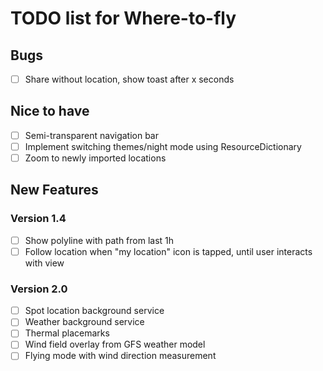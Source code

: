 # TODO list for Where-to-fly

## Bugs

- [ ] Share without location, show toast after x seconds

## Nice to have

- [ ] Semi-transparent navigation bar
- [ ] Implement switching themes/night mode using ResourceDictionary
- [ ] Zoom to newly imported locations 

## New Features

### Version 1.4

- [ ] Show polyline with path from last 1h
- [ ] Follow location when "my location" icon is tapped, until user interacts with view

### Version 2.0

- [ ] Spot location background service
- [ ] Weather background service
- [ ] Thermal placemarks
- [ ] Wind field overlay from GFS weather model
- [ ] Flying mode with wind direction measurement
